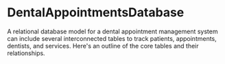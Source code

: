 # DentalAppointmentsDatabase
A relational database model for a dental appointment management system can include several interconnected tables to track patients, appointments, dentists, and services. Here's an outline of the core tables and their relationships.

